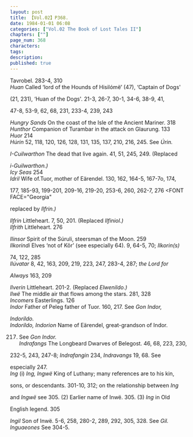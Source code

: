 ```yaml
---
layout: post
title: 【Vol.02】P368.
date: 1984-01-01 06:08
categories: ["Vol.02 The Book of Lost Tales II"]
chapters: [""]
page_num: 368
characters: 
tags: 
description: 
published: true
---
```


<p style="text-indent: 0;">
Tavrobel. 283-4, 310<BR><I>Huan     </I>Called ‘lord of the Hounds of Hisilómë’ (47), ‘Captain of Dogs'
</p>

(21, 231), ‘Huan of the Dogs'. 21-3, 26-7, 30-1, 34-6, 38-9, 41,

47-8, 53-9, 62, 68, 231, 233-4, 239, 243

<I>Hungry Sands     </I>On the coast of the Isle of the Ancient Mariner. 318<BR><I>Hunthor    </I>Companion of Turambar in the attack on Glaurung. 133<BR><I>Huor    </I>214<BR><I>Húrin   </I>52, 118, 120, 126, 128, 131, 135, 137, 210, 216, 245. See <I>Úrin.</I>

<I>I-Cuilwarthon     </I>The dead that live again. 41, 51, 245, 249. (Replaced

<I>i-Guilwarthon.)<BR>Icy Seas     </I>254<BR><I>Idril   </I>Wife of.Tuor, mother of Eärendel. 130, 162, 164-5, 167-7o, 174,

177, 185-93, 199-201, 209-16, 219-20, 253-6, 260, 262-7, 276 </FONT><FONT FACE="Georgia" 

replaced by <I>Ilfrin.)</I>

<I>Ilfrin     </I>Littleheart. 7, 50, 201. (Replaced <I>Ilfiniol.)<BR>Ilfrith     </I>Littleheart. 276

<I>Ilinsor    </I>Spirit of the Súruli, steersman of the Moon. 259<BR><I>Ilkorindi    </I>Elves ‘not of Kôr’ (see especially 64). 9, 64-5, 70; <I>Ilkorin(s)</I>

74, 122, 285<BR><I>Ilúvatar   </I>8, 42, 163, 209, 219, 223, 247, 283-4, 287;<I> the Lord for</I>

<I>Always </I>163, 209

<I>Ilverin     </I>Littleheart. 201-2. (Replaced <I>Elwenildo.)<BR>Ilwë   </I>The middle air that flows among the stars. 281, 328<BR><I>Incomers     </I>Easterlings. 126<BR><I>Indor    </I>Father of Peleg father of Tuor.   160, 217. See <I>Gon Indor,</I>

<I>Indorildo.<BR>Indorildo,   Indorion     </I>Name   of   Eärendel, great-grandson   of   Indor.

217. See <I>Gon Indor.<BR>Indrafangs     </I>The Longbeard Dwarves of Belegost. 46, 68, 223, 230,

232-5, 243, 247-8; <I>Indrafangin  </I>234, <I>Indravangs   </I>19, 68. See

especially 247.<BR><I>Ing     </I>(i) <I>Ing, Ingwë </I>King of Luthany; many references are to his kin,

sons, or descendants. 301-10, 312; on the relationship between <I>Ing</I>

and <I>Ingwë </I>see 305. (2) Earlier name of Inwë. 305. (3) <I>Ing </I>in Old

English legend. 305

<I>Ingil    </I>Son of Inwë. 5-6, 258, 280-2, 289, 292, 305, 328. See <I>Gil.<BR>Inguaeones     </I>See 304-5.

